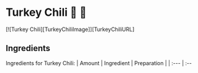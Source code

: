 # Turkey Chili :turkey: :turkey:

[![Turkey Chili][TurkeyChiliImage]][TurkeyChiliURL]


## Ingredients

Ingredients for Turkey Chili:
| Amount | Ingredient | Preparation |
| :--- | :--
